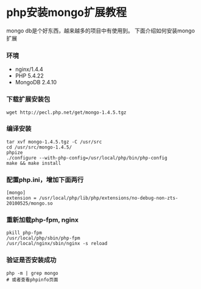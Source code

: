# php安装mongo扩展教程

mongo db是个好东西，越来越多的项目中有使用到。
下面介绍如何安装mongo扩展

### 环境

 - nginx/1.4.4
 - PHP 5.4.22
 - MongoDB 2.4.10


### 下载扩展安装包
```
wget http://pecl.php.net/get/mongo-1.4.5.tgz
```

### 编译安装
```
tar xvf mongo-1.4.5.tgz -C /usr/src
cd /usr/src/mongo-1.4.5/
phpize
./configure --with-php-config=/usr/local/php/bin/php-config
make && make install
```

### 配置php.ini，增加下面两行
```
[mongo]
extension = /usr/local/php/lib/php/extensions/no-debug-non-zts-20100525/mongo.so
```

### 重新加载php-fpm, nginx
```
pkill php-fpm
/usr/local/php/sbin/php-fpm
/usr/local/nginx/sbin/nginx -s reload
```

### 验证是否安装成功
```
php -m | grep mongo
# 或者查看phpinfo页面
```